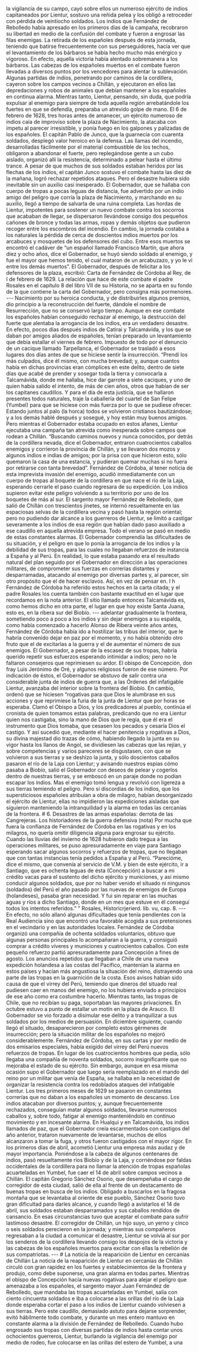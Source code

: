 la vigilancia de su campo, cayó sobre ellos un numeroso ejército de indios capitaneados por Lientur, sostuvo una reñida pelea y los obligó a retroceder con pérdida de veintiocho soldados. Los indios que Fernández de Rebolledo había apresado en los primeros días de la campaña, recobraron su libertad en medio de la confusión del combate y fueron a engrosar las filas enemigas. La retirada de los españoles después de esta jornada, teniendo que batirse frecuentemente con sus perseguidores, hacía ver que el levantamiento de los bárbaros se había hecho mucho más enérgico y vigoroso. En efecto, aquella victoria había alentado sobremanera a los bárbaros. Las cabezas de los españoles muertos en el combate fueron llevadas a diversos puntos por los vencedores para alentar la sublevación. Algunas partidas de indios, penetrando por caminos de la cordillera, cayeron sobre los campos vecinos a Chillán, y ejecutaron en ellos las depredaciones y robos de animales que debían mantener a los españoles en continua alarma. Mientras tanto, Lientur, pensando, sin duda, que podría expulsar al enemigo para siempre de toda aquella región arrebatándole los fuertes en que se defendía, preparaba un atrevido golpe de mano. El 6 de febrero de 1628, tres horas antes de amanecer, un ejército numeroso de indios caía de improviso sobre la plaza de Nacimiento, la atacaba con ímpetu al parecer irresistible, y ponía fuego en los galpones y palizadas de los españoles. El capitán Pablo de Junco, que la guarnecía con cuarenta soldados, desplegó valor heroico en la defensa. Las llamas del incendio, desarrolladas fácilmente por el material combustible de los techos, obligaron a abandonar el fuerte, pero replegándose gente a un cubo aislado, organizó allí la resistencia, determinado a pelear hasta el último trance. A pesar de que muchos de sus soldados estaban heridos por las flechas de los indios, el capitán Junco sostuvo el combate hasta las diez de la mañana, logró rechazar repetidos ataques. Pero el desastre hubiera sido inevitable sin un auxilio casi inesperado. El Gobernador, que se hallaba con cuerpo de tropas a pocas leguas de distancia, fue advertido por un indio amigo del peligro que corría la plaza de Nacimiento, y marchando en su auxilio, llegó a tiempo de salvarla de una ruina completa. Las hordas de Lientur, impotentes para sostener un nuevo combate contra los socorros que acababan de llegar, se dispersaron llevándose consigo dos pequeños cañones de bronce y todas las armas, ropas y demás objetos que pudieron recoger entre los escombros del incendio. En cambio, la jornada costaba a los naturales la pérdida de cerca de doscientos indios muertos por los arcabuces y mosquetes de los defensores del cubo. Entre esos muertos se encontró el cadáver de “un español llamado Francisco Martín, que ahora diez y ocho años, dice el Gobernador, se huyó siendo soldado al enemigo, y fue el mayor que hemos tenido, el cual mataron de un arcabuzazo, y yo le vi entre los demás muertos”. El Gobernador, después de felicitar a los defensores de la plaza, escribió: Carta de Fernández de Córdoba al Rey, de I de febrero de 1629. La relación que hace de este combate el padre Rosales en el capítulo 8 del libro VII de su Historia, no se aparta en su fondo de la que contiene la carta del Gobernador, pero consigna más pormenores. --- Nacimiento por su heroica conducta, y de distribuirles algunos premios, dio principio a la reconstrucción del fuerte, dándole el nombre de Resurrección, que no se conservó largo tiempo. Aunque en ese combate los españoles habían conseguido rechazar al enemigo, la destrucción del fuerte que alentaba la arrogancia de los indios, era un verdadero desastre. En efecto, pocos días después indios de Catirai y Talcamávida, y los que se daban por amigos aliados de españoles, tenían preparado un levantamiento que debía estallar el viernes de febrero. Impuesto de todo por el denuncio de un cacique llamado Tarpellanca, el Gobernador se trasladó a esos lugares dos días antes de que se hiciese sentir la insurrección. “Prendí los más culpados, dice él mismo, con mucha brevedad; y, aunque cuantos había en dichas provincias eran cómplices en este delito, dentro de siete días que acabé de prender y sosegar toda la tierra y convocarla a Talcamávida, donde me hallaba, hice dar garrote a siete caciques, y uno de quien había salido el intento, de más de cien años, otros que habían de ser los capitanes caudillos. Y para el día de esta justicia, que se hallaron presentes todos naturales, traje la caballería del cuartel de San Felipe (Yumbel) para que se hiciese con más fuerza por lo que se pudiese ofrecer. Estando juntos al palo (la horca) todos se volvieron cristianos bautizándose; y a los demás hablé después y sosegué, y hoy están muy buenos amigos. Pero mientras el Gobernador estaba ocupado en estos afanes, Lientur ejecutaba una campaña tan atrevida como inesperada sobre campos que rodean a Chillán. “Buscando caminos nuevos y nunca conocidos, por detrás de la cordillera nevada, dice el Gobernador, entraron cuatrocientos caballos enemigos y corrieron la provincia de Chillán, y se llevaron dos mozos y algunos indios e indias de amigos; por la prisa con que hicieron esto, sólo quemaron la casa de una estancia, y pudieran quemar muchas si no fuera por retirarse con tanta brevedad”. Fernández de Córdoba, al tener noticia de esta imprevista invasión del enemigo, acudió inmediatamente con un cuerpo de tropas al boquete de la cordillera en que nace el río de la Laja, esperando cerrarle el paso cuando regresara de su expedición. Los indios supieron evitar este peligro volviendo a su territorio por uno de los boquetes de más al sur. El sargento mayor Fernández de Rebolledo, que salió de Chillán con trescientos jinetes, se internó resueltamente en las espaciosas selvas de la cordillera vecina y pasó hasta la región oriental; pero no pudiendo dar alcance a los guerreros de Lientur, se limitó a castigar severamente a los indios de esa región que habían dado paso auxiliado a ese caudillo en aquella atrevida empresa. Todo el verano se pasó en medio de estas constantes alarmas. El Gobernador comprendía las dificultades de su situación, y el peligro en que lo ponía la arrogancia de los indios y la debilidad de sus tropas, para las cuales no llegaban refuerzos de instancia a España y al Perú. En realidad, lo que estaba pasando era el resultado natural del plan seguido por el Gobernador en dirección a las operaciones militares, de comprometer sus fuerzas en correrías distantes y desparramadas, atacando al enemigo por diversas partes y, al parecer, sin otro propósito que el de hacer esclavos. Así, en vez de pensar en. I h Fernández de Córdoba ha referido estos hechos en la carta citada; y el padre Rosales los cuenta también con bastante exactitud en el lugar que recordamos en la nota anterior. El sitio llamado entonces Talcamávida es, como hemos dicho en otra parte, el lugar en que hoy existe Santa Juana, esto es, en la ribera sur del Biobío. --- adelantar gradualmente la frontera, sometiendo poco a poco a los indios y sin dejar enemigos a su espalda, como había comenzado a hacerlo Alonso de Ribera veinte años antes, Fernández de Córdoba había ido a hostilizar las tribus del interior, que le habría convenido dejar en paz por el momento, y no había obtenido otro fruto que el de excitarlas a la guerra y el de aumentar el número de sus enemigos. El Gobernador, a pesar de la escasez de sus tropas, habría querido repetir sus esfuerzos esperando intimidar a indios; pero no le faltaron consejeros que reprimiesen su ardor. El obispo de Concepción, don fray Luis Jerónimo de Oré, y algunos religiosos fueron de ese número. Por indicación de éstos, el Gobernador se abstuvo de salir contra una considerable junta de indios de guerra que, a las Órdenes del infatigable Lientur, avanzaba del interior sobre la frontera del Biobío. En cambio, ordenó que se hiciesen “rogativas para que Dios le alumbrase en sus acciones y que reprimiese la furia de la junta de Lientur que por horas se esperaba. Clamó el Obispo a Dios, y los predicadores al pueblo, continúa el cronista de quien tomamos estas palabras, predicando que no era Lientur quien nos castigaba, sino la mano de Dios que le regía, que él era el instrumento que Dios tomaba, que cesasen los pecados y cesaría Dios el castigo. Y así sucedió que, mediante el hacer penitencia y rogativas a Dios, su divina majestad dio trazas de cómo, habiendo llegado la junta en su vigor hasta los llanos de Angol, se dividiesen las cabezas que las rejían, y sobre competencias y varios pareceres se disgustasen, con que se volvieron a sus tierras y se deshizo la junta, y sólo doscientos caballos pasaron el río de la Laja con Lientur; y avisando nuestros espías cómo pasaba a Biobío, salió el Gobernador con deseos de pelear y cogerlos dentro de nuestras tierras, y se emboscó en un paraje donde no podían escapar los indios. Mas el enemigo tomó lengua y revolvió con ligereza a sus tierras temiendo el peligro. Pero si discordias de los indios, que los supersticiosos españoles atribuían a obra de milagro, habían desorganizado el ejército de Lientur, ellas no impidieron las expediciones aisladas que siguieron manteniendo la intranquilidad y la alarma en todas las cercanías de la frontera. # 6. Desastres de las armas españolas: derrota de las Cangrejeras. Los historiadores de la guerra defensiva (nota) Por mucha que fuera la confianza de Fernández de Córdoba en las rogativas y en los milagros, no quería omitir diligencia alguna para engrosar su ejército. Cuando las lluvias del invierno de 1628 hubieron dado tregua a las operaciones militares, se puso apresuradamente en viaje para Santiago esperando sacar algunos socorros y refuerzos de tropas, que no llegaban que con tantas instancias tenía pedidos a España y al Perú. “Parecióme, dice el mismo, que convenía al servicio de V.M. y bien de este ejército, ir a Santiago, que es ochenta leguas de ésta (Concepción) a buscar a mi crédito vacas para el sustento del dicho ejército y municiones, y así mismo conducir algunos soldados, que por no haber venido el situado ni ningunos (soldados) del Perú el año pasado por las nuevas de enemigos de Europa (holandeses), pasaba gran necesidad. Y fui sin reparar en las muchas aguas y ríos a dicho Santiago, donde en un mes que estuve en él conseguí todos los intentos referidos.” ” Rosales, Historicrjerierd. lib. vu, cap. 8. --- En efecto, no sólo allanó algunas dificultades que tenía pendientes con la Real Audiencia sino que encontró una favorable acogida a sus pretensiones en el vecindario y en las autoridades locales. Fernández de Córdoba organizó una compañía de ochenta soldados voluntarios, obtuvo que algunas personas principales lo acompañaran a la guerra, y consiguió comprar a crédito víveres y municiones y cuatrocientos caballos. Con este pequeño refuerzo partió apresuradamente para Concepción a fines de agosto. Los anuncios repetidos que llegaban a Chile de una nueva expedición holandesa a las costas del Pacífico, mantenían la alarma en estos países y hacían más angustiosa la situación del reino, distrayendo una parte de las tropas en la guarnición de la costa. Esos avisos habían sido causa de que el virrey del Perú, temiendo que dineros del situado real pudiesen caer en manos del enemigo, no los hubiera enviado a principios de ese año como era costumbre hacerlo. Mientras tanto, las tropas de Chile, que no recibían su paga, soportaban las mayores privaciones. En octubre estuvo a punto de estallar un motín en la plaza de Arauco. El Gobernador se vio forzado a disimular ese delito y a tranquilizar a sus soldados por los medios de persuasión. En diciembre siguiente, cuando llegó el situado, desaparecieron por completo estos gérmenes de insurrección; pero la situación militar de los españoles no mejoró considerablemente. Fernández de Córdoba, en sus cartas y por medio de dos emisarios especiales, había exigido del virrey del Perú nuevos refuerzos de tropas. En lugar de los cuatrocientos hombres que pedía, sólo llegaba una compañía de noventa soldados, socorro insignificante que no mejoraba el estado de su ejército. Sin embargo, aunque en esa misma ocasión supo el Gobernador que luego sería reemplazado en el mando del reino por un militar que venía de España, se hallaba en la necesidad de organizar la resistencia contra los redoblados ataques del infatigable Lientur. Los tres primeros meses de 1629 se pasaron en constantes correrías que no daban a los españoles un momento de descanso. Los indios atacaban por diversos puntos; y, aunque frecuentemente rechazados, conseguían matar algunos soldados, llevarse numerosos caballos y, sobre todo, fatigar al enemigo manteniéndolo en continuo movimiento y en incesante alarma. En Hualqui y en Talcamávida, los indios llamados de paz, que el Gobernador creía escarmentados con castigos del año anterior, trataron nuevamente de levantarse, muchos de ellos alcanzaron a tomar la fuga, y otros fueron castigados con el mayor rigor. En los primeros días de abril, acometió Lientur una empresa más audaz y de mayor importancia. Poniéndose a la cabeza de algunos centenares de indios, pasó resueltamente ríos Biobío y de la Laja, y corriéndose por faldas occidentales de la cordillera para no llamar la atención de tropas españolas acuarteladas en Yumbel, fue caer el 14 de abril sobre campos vecinos a Chillán. El capitán Gregorio Sánchez Osorio, que desempeñaba el cargo de corregidor de esta ciudad, salió de ella al frente de un destacamento de buenas tropas en busca de los indios. Obligado a buscarlos en la fragosa montaña que se levantaba al oriente de ese pueblo, Sánchez Osorio tuvo gran dificultad para darles alcance, y cuando llegó a avistarlos el 14 de abril, sus soldados estaban desparramados y sus caballos rendidos de cansancio. En esas circunstancias tuvo que aceptar el combate para sufrir lastimoso desastre. El corregidor de Chillán, un hijo suyo, un yerno y cinco o seis soldados perecieron en la jornada; y mientras sus compañeros regresaban a la ciudad a comunicar el desastre, Lientur se volvía al sur por los senderos de la cordillera llevando consigo los despojos de la victoria y las cabezas de los españoles muertos para excitar con ellas la rebelión de sus compatriotas. --- # La noticia de la reaparición de Lientur en cercanías de Chillán La noticia de la reaparición de Lientur en cercanías de Chillán circuló con gran rapidez en los fuertes y establecimientos de la frontera y produjo, como debe suponerse, una gran alarma en todas partes. Mientras el obispo de Concepción hacía nuevas rogativas para alejar el peligro que amenazaba a los españoles, el sargento mayor Juan Fernández de Rebolledo, que mandaba las tropas acuarteladas en Yumbel, salía con ciento cincuenta soldados e iba a colocarse a las orillas del río de la Laja donde esperaba cortar el paso a los indios de Lientur cuando volviesen a sus tierras. Pero este caudillo, demasiado astuto para dejarse sorprender, evitó hábilmente todo combate, y durante un mes entero mantuvo en constante alarma a la división de Fernández de Rebolledo. Cuando hubo engrosado sus tropas con diversas partidas de indios hasta contar unos ochocientos guerreros, Lientur, burlando la vigilancia del enemigo por medio de rodeo, fue colocarse en las orillas del estero de Yumbel, a una